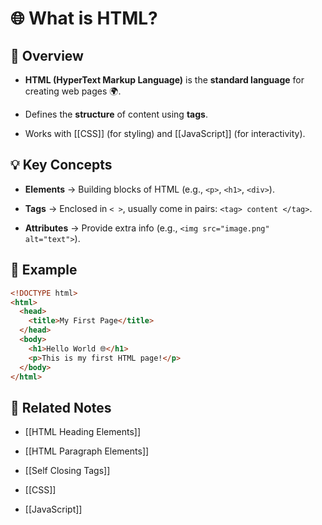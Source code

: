 # 🌐 What is HTML?

## 📖 Overview

- **HTML (HyperText Markup Language)** is the **standard language** for creating web pages 🌍.
    
- Defines the **structure** of content using **tags**.
    
- Works with [[CSS]] (for styling) and [[JavaScript]] (for interactivity).
    

## 💡 Key Concepts

- **Elements** → Building blocks of HTML (e.g., `<p>`, `<h1>`, `<div>`).
    
- **Tags** → Enclosed in `< >`, usually come in pairs: `<tag> content </tag>`.
    
- **Attributes** → Provide extra info (e.g., `<img src="image.png" alt="text">`).
    

## 📌 Example

``` html
<!DOCTYPE html>
<html>
  <head>
    <title>My First Page</title>
  </head>
  <body>
    <h1>Hello World 🌐</h1>
    <p>This is my first HTML page!</p>
  </body>
</html>

```

## 🔗 Related Notes

- [[HTML Heading Elements]]
    
- [[HTML Paragraph Elements]]
    
- [[Self Closing Tags]]
    
- [[CSS]]
    
- [[JavaScript]]